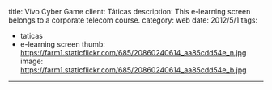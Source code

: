 title: Vivo Cyber Game
client: Táticas
description: This e-learning screen belongs to a corporate telecom course.
category: web
date: 2012/5/1
tags: 
- taticas
- e-learning screen
thumb: https://farm1.staticflickr.com/685/20860240614_aa85cdd54e_n.jpg
image: https://farm1.staticflickr.com/685/20860240614_aa85cdd54e_b.jpg
---
